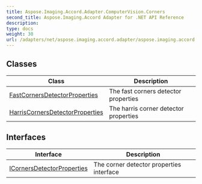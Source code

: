 ```yaml
---
title: Aspose.Imaging.Accord.Adapter.ComputerVision.Corners
second_title: Aspose.Imaging.Accord Adapter for .NET API Reference
description: 
type: docs
weight: 30
url: /adapters/net/aspose.imaging.accord.adapter/aspose.imaging.accord.adapter.computervision.corners/
---
```



## Classes

| Class | Description |
| --- | --- |
| [FastCornersDetectorProperties](./fastcornersdetectorproperties/) | The fast corners detector properties |
| [HarrisCornersDetectorProperties](./harriscornersdetectorproperties/) | The harris corner detector properties |
## Interfaces

| Interface | Description |
| --- | --- |
| [ICornersDetectorProperties](./icornersdetectorproperties/) | The corner detector properties interface |


